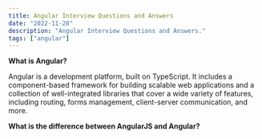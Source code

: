 ```yaml
---
title: Angular Interview Questions and Answers
date: "2022-11-28"
description: "Angular Interview Questions and Answers."
tags: ["angular"]
---
```


**What is Angular?**

Angular is a development platform, built on TypeScript. It includes a component-based framework for building scalable web applications and a collection of well-integrated libraries that cover a wide variety of features, including routing, forms management, client-server communication, and more.

**What is the difference between AngularJS and Angular?**
